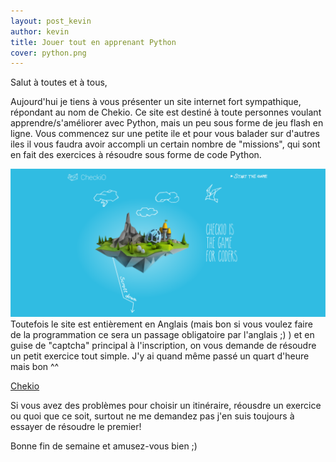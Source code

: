 ```yaml
---
layout: post_kevin
author: kevin
title: Jouer tout en apprenant Python
cover: python.png
---
```

Salut à toutes et à tous,

Aujourd'hui je tiens à vous présenter un site internet fort sympathique, répondant au nom de Chekio. Ce site est destiné à toute personnes voulant apprendre/s'améliorer avec Python, mais un peu sous forme de jeu flash en ligne. Vous commencez sur une petite ile et pour vous balader sur d'autres iles il vous faudra avoir accompli un certain nombre de "missions", qui sont en fait des exercices à résoudre sous forme de code Python.
<!--break-->
![checkio](/images/checkio01.png) 
Toutefois le site est entièrement en Anglais (mais bon si vous voulez faire de la programmation ce sera un passage obligatoire par l'anglais ;) ) et en guise de "captcha" principal à l'inscription, on vous demande de résoudre un petit exercice tout simple. J'y ai quand même passé un quart d'heure mais bon ^^

[Chekio](http://www.checkio.org/)

Si vous avez des problèmes pour choisir un itinéraire, réousdre un exercice ou quoi que ce soit,  surtout ne me demandez pas j'en suis toujours à essayer de résoudre le premier!

Bonne fin de semaine et amusez-vous bien ;)
